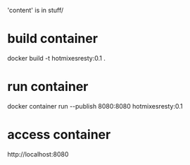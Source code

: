 'content' is in stuff/

# build container

docker build -t hotmixesresty:0.1 .


# run container

docker container run --publish 8080:8080 hotmixesresty:0.1


# access container

http://localhost:8080
